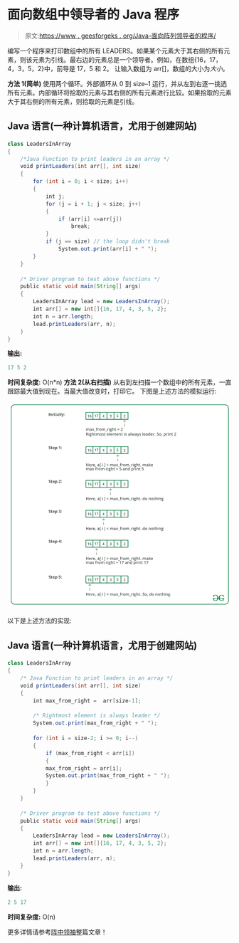 # 面向数组中领导者的 Java 程序

> 原文:[https://www . geesforgeks . org/Java-面向阵列领导者的程序/](https://www.geeksforgeeks.org/java-program-for-leaders-in-an-array/)

编写一个程序来打印数组中的所有 LEADERS。如果某个元素大于其右侧的所有元素，则该元素为引线。最右边的元素总是一个领导者。例如，在数组{16，17，4，3，5，2}中，前导是 17，5 和 2。
让输入数组为 arr[]，数组的大小为*大小*。

**方法 1(简单)**
使用两个循环。外部循环从 0 到 size–1 运行，并从左到右逐一挑选所有元素。内部循环将拾取的元素与其右侧的所有元素进行比较。如果拾取的元素大于其右侧的所有元素，则拾取的元素是引线。

## Java 语言(一种计算机语言，尤用于创建网站)

```java
class LeadersInArray 
{
    /*Java Function to print leaders in an array */
    void printLeaders(int arr[], int size) 
    {
        for (int i = 0; i < size; i++) 
        {
            int j;
            for (j = i + 1; j < size; j++) 
            {
                if (arr[i] <=arr[j])
                    break;
            }
            if (j == size) // the loop didn't break
                System.out.print(arr[i] + " ");
        }
    }

    /* Driver program to test above functions */
    public static void main(String[] args) 
    {
        LeadersInArray lead = new LeadersInArray();
        int arr[] = new int[]{16, 17, 4, 3, 5, 2};
        int n = arr.length;
        lead.printLeaders(arr, n);
    }
}
```

**输出:**

```java
17 5 2
```

**时间复杂度:** O(n*n)
**方法 2(从右扫描)**
从右到左扫描一个数组中的所有元素，一直跟踪最大值到现在。当最大值改变时，打印它。
下图是上述方法的模拟运行:

![](img/842f3c7aac4d67048f9dcb6e9ccb2659.png)

以下是上述方法的实现:

## Java 语言(一种计算机语言，尤用于创建网站)

```java
class LeadersInArray 
{
    /* Java Function to print leaders in an array */
    void printLeaders(int arr[], int size)
    {
        int max_from_right =  arr[size-1];

        /* Rightmost element is always leader */
        System.out.print(max_from_right + " ");

        for (int i = size-2; i >= 0; i--)
        {
            if (max_from_right < arr[i])
            {           
            max_from_right = arr[i];
            System.out.print(max_from_right + " ");
            }
        }    
    }

    /* Driver program to test above functions */
    public static void main(String[] args) 
    {
        LeadersInArray lead = new LeadersInArray();
        int arr[] = new int[]{16, 17, 4, 3, 5, 2};
        int n = arr.length;
        lead.printLeaders(arr, n);
    }
}
```

**输出:**

```java
2 5 17
```

**时间复杂度:** O(n)

更多详情请参考[阵中领袖](https://www.geeksforgeeks.org/leaders-in-an-array/)整篇文章！